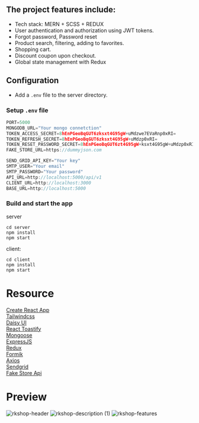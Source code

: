 ## The project features include:

- Tech stack: MERN + SCSS + REDUX
- User authentication and authorization using JWT tokens.
- Forgot password, Password reset
- Product search, filtering, adding to favorites.
- Shopping cart.
- Discount coupon upon checkout.
- Global state management with Redux

## Configuration
- Add a `.env` file to the server directory.

### Setup `.env` file

```js
PORT=5000
MONGODB_URL="Your mongo connetction"
TOKEN_ACCESS_SECRET=8hEnPGeoBqGUT6zksxt4G95gW+uMdzwe7EVaRnp0xRI=
TOKEN_REFRESH_SECRET=8hEnPGeoBqGUT6zksxt4G95gW+uMdzp0xRI=
TOKEN_RESET_PASSWORD_SECRET=8hEnPGeoBqGUT6zt4G95gW+ksxt4G95gW+uMdzp0xRI=
FAKE_STORE_URL=https://dummyjson.com

SEND_GRID_API_KEY="Your key"
SMTP_USER="Your email"
SMTP_PASSWORD="Your password"
API_URL=http://localhost:5000/api/v1
CLIENT_URL=http://localhost:3000
BASE_URL=http://localhost:5000
```

### Build and start the app
server
```shell
cd server
npm install
npm start
```
client:
```shell
cd client
npm install
npm start
```
# Resource
[Create React App](https://create-react-app.dev/)<br>
[Tailwindcss](https://tailwindcss.com/)<br>
[Daisy UI](https://daisyui.com/)<br>
[React Toastify](https://github.com/fkhadra/react-toastify)<br>
[Mongoose](https://mongoosejs.com/)<br>
[ExpressJS](https://expressjs.com/)<br>
[Redux](https://redux.js.org/)<br>
[Formik](https://formik.org/)<br>
[Axios](https://axios-http.com/)<br>
[Sendgrid](https://sendgrid.com/)<br>
[Fake Store Api](https://dummyjson.com/)<br>

# Preview

![rkshop-header](https://github.com/roman-kalistratov/RKShop/assets/80212286/e1874132-c1b7-49d3-8ca6-5df1683b4220)
![rkshop-description (1)](https://github.com/roman-kalistratov/RKShop/assets/80212286/a749457c-8b44-47b7-b582-29a927347a3b)
![rkshop-features](https://github.com/roman-kalistratov/RKShop/assets/80212286/1371d2c2-f7e9-4b83-af72-d87c8ea5be75)



